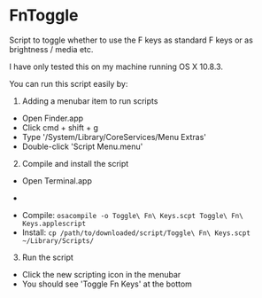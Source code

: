 FnToggle
========

Script to toggle whether to use the F keys as standard F keys or as brightness / media etc.

I have only tested this on my machine running OS X 10.8.3.

You can run this script easily by:

1. Adding a menubar item to run scripts
  * Open Finder.app
  * Click cmd + shift + g
  * Type '/System/Library/CoreServices/Menu Extras'
  * Double-click 'Script Menu.menu'
2. Compile and install the script
  * Open Terminal.app
  * ```cd /path/to/downloaded/script/
  * Compile: ```osacompile -o Toggle\ Fn\ Keys.scpt Toggle\ Fn\ Keys.applescript```
  * Install: ```cp /path/to/downloaded/script/Toggle\ Fn\ Keys.scpt ~/Library/Scripts/```
3. Run the script
  * Click the new scripting icon in the menubar
  * You should see 'Toggle Fn Keys' at the bottom
